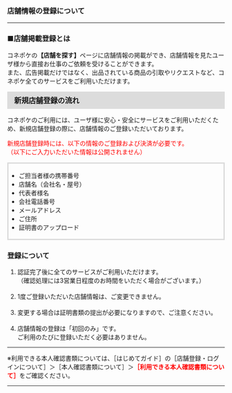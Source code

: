 <h3>店舗情報の登録について</h3>
<hr>

<h3>■店舗掲載登録とは</h3>

コネポケの<strong>【店舗を探す】</strong>ページに店舗情報の掲載ができ、店舗情報を見たユーザ様から直接お仕事のご依頼を受けることができます。  
また、広告掲載だけではなく、出品されている商品の引取やリクエストなど、コネポケ全てのサービスをご利用いただけます。

<div style="padding: 7px 15px; margin-top: 15px; margin-bottom: 15px; border: 1px solid #dcdcdc; background-color: #dcdcdc; font-size: 120%">
<strong>新規店舗登録の流れ</strong>
</div>

コネポケのご利用には、ユーザ様に安心・安全にサービスをご利用いただくため、新規店舗登録の際に、店舗情報のご登録いただいております。

<font color="#ff0000">新規店舗登録時には、以下の情報のご登録および決済が必要です。  
（以下にご入力いただいた情報は公開されません）</font>

<div style="padding: 3px 15px 3px 0px; margin-top: 15px; margin-bottom: 20px; border: 3px solid #dcdcdc;">
<ul>
<li>ご担当者様の携帯番号</li>
<li>店舗名（会社名・屋号）</li>
<li>代表者様名</li>
<li>会社電話番号</li>
<li>メールアドレス</li>
<li>ご住所</li>
<li>証明書のアップロード</li>
</ul>
</div>

<h3>登録について</h3>

<ol>
<li>認証完了後に全てのサービスがご利用いただけます。<br>
（確認処理には3営業日程度のお時間をいただく場合がございます。）</li>
<br>
<li>1度ご登録いただいた店舗情報は、ご変更できません。</li>
<br>
<li>変更する場合は証明書類の提出が必要になりますので、ご注意ください。</li>
<br>
<li>店舗情報の登録は「初回のみ」です。<br>
ご利用のたびに登録いただく必要はありません。</li>
</ol>

<hr>

※利用できる本人確認書類については、［はじめてガイド］の［店舗登録・ログインについて］＞［本人確認書類について］＞<font color="#ff0000"><strong>［利用できる本人確認書類について］</strong></font>をご確認ください。

<hr>
